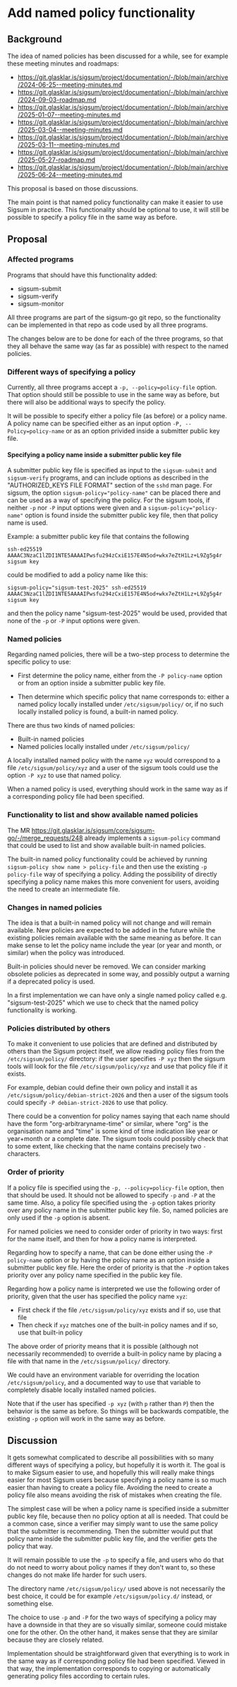 # Add named policy functionality

## Background

The idea of named policies has been discussed for a while, see for
example these meeting minutes and roadmaps:

- https://git.glasklar.is/sigsum/project/documentation/-/blob/main/archive/2024-06-25--meeting-minutes.md
- https://git.glasklar.is/sigsum/project/documentation/-/blob/main/archive/2024-09-03-roadmap.md
- https://git.glasklar.is/sigsum/project/documentation/-/blob/main/archive/2025-01-07--meeting-minutes.md
- https://git.glasklar.is/sigsum/project/documentation/-/blob/main/archive/2025-03-04--meeting-minutes.md
- https://git.glasklar.is/sigsum/project/documentation/-/blob/main/archive/2025-03-11--meeting-minutes.md
- https://git.glasklar.is/sigsum/project/documentation/-/blob/main/archive/2025-05-27-roadmap.md
- https://git.glasklar.is/sigsum/project/documentation/-/blob/main/archive/2025-06-24--meeting-minutes.md

This proposal is based on those discussions.

The main point is that named policy functionality can make it easier
to use Sigsum in practice. This functionality should be optional to
use, it will still be possible to specify a policy file in the same
way as before.

## Proposal

### Affected programs

Programs that should have this functionality added:
  - sigsum-submit
  - sigsum-verify
  - sigsum-monitor

All three programs are part of the sigsum-go git repo, so the
functionality can be implemented in that repo as code used by all
three programs.

The changes below are to be done for each of the three programs, so
that they all behave the same way (as far as possible) with respect to
the named policies.

### Different ways of specifying a policy

Currently, all three programs accept a `-p, --policy=policy-file`
option. That option should still be possible to use in the same way as
before, but there will also be additional ways to specify the policy.

It will be possible to specify either a policy file (as before) or a
policy name. A policy name can be specified either as an input option
`-P, --Policy=policy-name` or as an option privided inside a submitter
public key file.

#### Specifying a policy name inside a submitter public key file

A submitter public key file is specified as input to the
`sigsum-submit` and `sigsum-verify` programs, and can include options
as described in the "AUTHORIZED_KEYS FILE FORMAT" section of the
`sshd` man page. For sigsum, the option `sigsum-policy="policy-name"`
can be placed there and can be used as a way of specifying the
policy. For the sigsum tools, if neither `-p` nor `-P` input options
were given and a `sigsum-policy="policy-name"` option is found inside
the submitter public key file, then that policy name is used.

Example: a submitter public key file that contains the following
```
ssh-ed25519 AAAAC3NzaC1lZDI1NTE5AAAAIPwsfu294zCxiE157E4N5od+wkx7eZtH1Lz+L9Zg5g4r sigsum key
```
could be modified to add a policy name like this:
```
sigsum-policy="sigsum-test-2025" ssh-ed25519 AAAAC3NzaC1lZDI1NTE5AAAAIPwsfu294zCxiE157E4N5od+wkx7eZtH1Lz+L9Zg5g4r sigsum key
```
and then the policy name "sigsum-test-2025" would be used, provided
that none of the `-p` or `-P` input options were given.

### Named policies

Regarding named policies, there will be a two-step process to
determine the specific policy to use:

- First determine the policy name, either from the `-P policy-name`
  option or from an option inside a submitter public key file.

- Then determine which specific policy that name corresponds to:
  either a named policy locally installed under `/etc/sigsum/policy/`
  or, if no such locally installed policy is found, a built-in named
  policy.

There are thus two kinds of named policies:
- Built-in named policies
- Named policies locally installed under `/etc/sigsum/policy/`

A locally installed named policy with the name `xyz` would correspond
to a file `/etc/sigsum/policy/xyz` and a user of the sigsum tools
could use the option `-P xyz` to use that named policy.

When a named policy is used, everything should work in the same way as
if a corresponding policy file had been specified.

### Functionality to list and show available named policies

The MR
https://git.glasklar.is/sigsum/core/sigsum-go/-/merge_requests/248
already implements a `sigsum-policy` command that could be used to
list and show available built-in named policies.

The built-in named policy functionality could be achieved by running
`sigsum-policy show name > policy-file` and then use the existing `-p
policy-file` way of specifying a policy. Adding the possibility of
directly specifying a policy name makes this more convenient for
users, avoiding the need to create an intermediate file.

### Changes in named policies

The idea is that a built-in named policy will not change and will
remain available. New policies are expected to be added in the future
while the existing policies remain available with the same meaning as
before. It can make sense to let the policy name include the year (or
year and month, or similar) when the policy was introduced.

Built-in policies should never be removed. We can consider marking
obsolete policies as deprecated in some way, and possibly output a
warning if a deprecated policy is used.

In a first implementation we can have only a single named policy
called e.g. "sigsum-test-2025" which we use to check that the named
policy functionality is working.

### Policies distributed by others

To make it convenient to use policies that are defined and distributed
by others than the Sigsum project itself, we allow reading policy
files from the `/etc/sigsum/policy/` directory: if the user specifies
`-P xyz` then the sigsum tools will look for the file
`/etc/sigsum/policy/xyz` and use that policy file if it exists.

For example, debian could define their own policy and install it as
`/etc/sigsum/policy/debian-strict-2026` and then a user of the sigsum
tools could specify `-P debian-strict-2026` to use that policy.

There could be a convention for policy names saying that each name
should have the form "org-arbitraryname-time" or similar, where "org"
is the organisation name and "time" is some kind of time indication
like year or year+month or a complete date. The sigsum tools could
possibly check that to some extent, like checking that the name
contains precisely two `-` characters.

### Order of priority

If a policy file is specified using the `-p, --policy=policy-file`
option, then that should be used. It should not be allowed to specify
`-p` and `-P` at the same time. Also, a policy file specified using
the `-p` option takes priority over any policy name in the submitter
public key file. So, named policies are only used if the `-p` option
is absent.

For named policies we need to consider order of priority in two ways:
first for the name itself, and then for how a policy name is
interpreted.

Regarding how to specify a name, that can be done either using the `-P
policy-name` option or by having the policy name as an option inside a
submitter public key file. Here the order of priority is that the `-P`
option takes priority over any policy name specified in the public key
file.

Regarding how a policy name is interpreted we use the following order
of priority, given that the user has specified the policy name `xyz`:

- First check if the file `/etc/sigsum/policy/xyz` exists and if so, use that file
- Then check if `xyz` matches one of the built-in policy names and if so, use that built-in policy

The above order of priority means that it is possible (although not
necessarily recommended) to override a built-in policy name by placing
a file with that name in the `/etc/sigsum/policy/` directory.

We could have an environment variable for overriding the location
`/etc/sigsum/policy`, and a documented way to use that variable to
completely disable locally installed named policies.

Note that if the user has specified `-p xyz` (with `p` rather than
`P`) then the behavior is the same as before. So things will be
backwards compatible, the existing `-p` option will work in the same
way as before.

## Discussion

It gets somewhat complicated to describe all possibilities with so
many different ways of specifying a policy, but hopefully it is worth
it. The goal is to make Sigsum easier to use, and hopefully this will
really make things easier for most Sigsum users because specifying a
policy name is so much easier than having to create a policy file.
Avoiding the need to create a policy file also means avoiding the risk
of mistakes when creating the file.

The simplest case will be when a policy name is specified inside a
submitter public key file, because then no policy option at all is
needed. That could be a common case, since a verifier may simply want
to use the same policy that the submitter is recommending. Then the
submitter would put that policy name inside the submitter public key
file, and the verifier gets the policy that way.

It will remain possible to use the `-p` to specify a file, and users
who do that do not need to worry about policy names if they don't want
to, so these changes do not make life harder for such users.

The directory name `/etc/sigsum/policy/` used above is not necessarily
the best choice, it could be for example `/etc/sigsum/policy.d/`
instead, or something else.

The choice to use `-p` and `-P` for the two ways of specifying a
policy may have a downside in that they are so visually similar,
someone could mistake one for the other. On the other hand, it makes
sense that they are similar because they are closely related.

Implementation should be straightforward given that everything is to
work in the same way as if corresponding policy file had been
specified. Viewed in that way, the implementation corresponds to
copying or automatically generating policy files according to certain
rules.
